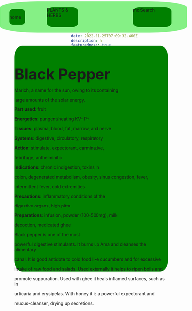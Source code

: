 ```yaml
---
templateKey: blog-post
title: g
date: 2022-01-25T07:09:32.460Z
description: h
featuredpost: true
featuredimage: /img/10091394.jpg
tags:
  - p
---
```

<!--StartFragment-->

<html>

<head>

<meta http-equiv="Content-Language" content="en-us">

<meta http-equiv="Content-Type" content="text/html; charset=windows-1252">

<title>New Page 1</title>

</head>

<style>

.head{

position: absolute;

width: 600px;

height: 100px;

z-index: 1;

left: 1px;

top: 5px; 

border-radius: 20%;

background-color:#85f085;

}

.home{

position: absolute;

width: 50px;

height: 50px;

z-index: 1;

left: 5%;

top: 25%; 

border-radius: 20%;

background-color:#008000;

align-content: center;

}



.test{

position: absolute;

width: 100px;

height: 63px;

z-index: 1;

left: 150px;

top: 19px; border-radius: 20%;

background-color:#008000;

}

.herb{

position: absolute;

width: 100px;

height: 63px;

z-index: 1;

left: 150px;

top: 19px; border-radius: 20%;

background-color:#008000;

}



.more {

position: absolute;

width: 100px;

height: 63px;

z-index: 1;

left: 427px;

top: 19px; border-radius: 20%;

background-color:#008000;

}

.search{

position: absolute;

width: 100px;

height: 63px;

z-index: 1;

left: 450px;

top: 19px; border-radius: 20%;

background-color:#008000;

}



.topic{

position: absolute;

width: 493px;

height: 726px;

z-index: 2;

left: 47px;

top: 147px;

background-image: url('linear-gradient(to%20right%20top,%20#3520c7, #7055d5, #9c87e2, #c6b9ec, #eeecf4');

border-radius:5%; right:100px;

background-color:#008000

}



.subscribe {

position: absolute;

width: 100px;

height: 63px;

z-index: 1;

left: 427px;

top: 19px; border-radius: 20%;

background-color:#008000;

}

.old{

position: absolute;

width: 100px;

height: 63px;

z-index: 1;

left: 450px;

top: 19px; border-radius: 20%;

background-color:#008000;

}



</style>

<body>

<div class="head">

<div class="home">home</div>

<div class="test">test</div>

<div class="herb">PLANTS & HERBS</div>

<div class="more">more</div>

<div class="search">Search</div>

</div>

<div class="TOPIC">

<div id="SUBSCRIBE">

&nbsp;</div>

<header style="box-sizing: inherit; display: flex; margin-bottom: 1em; color: rgb(74, 74, 74); font-family: BlinkMacSystemFont, -apple-system, &quot;Segoe UI&quot;, Roboto, Oxygen, Ubuntu, Cantarell, &quot;Fira Sans&quot;, &quot;Droid Sans&quot;, &quot;Helvetica Neue&quot;, Helvetica, Arial, sans-serif; font-size: 16px; font-style: normal; font-variant-ligatures: normal; font-variant-caps: normal; font-weight: 400; letter-spacing: normal; orphans: 2; text-align: center; text-indent: 0px; text-transform: none; white-space: normal; widows: 2; word-spacing: 0px; -webkit-text-stroke-width: 0px; text-decoration-thickness: initial; text-decoration-style: initial; text-decoration-color: initial;">

</header>

<p class="MsoNormal"><b><font size="7">Black Pepper </font></b></p>

<p class="MsoNormal">Marich, a name for the sun, owing to its containing

large amounts of the solar energy.</p>

<p class="MsoNormal"><b>Part</b> <b>used</b>: fruit</p>

<p class="MsoNormal"><b>Energetics</b>: pungent/heating KV- P+</p>

<p class="MsoNormal"><b>Tissues</b>: plasma, blood, fat, marrow, and nerve</p>

<p class="MsoNormal"><b>Systems</b>: digestive, circulatory, respiratory</p>

<p class="MsoNormal"><b>Action</b>: stimulate, expectorant, carminative,

febrifuge, anthelminitic</p>

<p class="MsoNormal"><b>Indications</b>: chronic indigestion, toxins in

colon, degenerated metabolism, obesity, sinus congestion, fever,

intermittent fever, cold extremities</p>

<p class="MsoNormal"><b>Precautions</b>: inflammatory conditions of the

digestive organs, high pitta</p>

<p class="MsoNormal"><b>Preparations</b>: infusion, powder (100-500mg), milk

decoction, medicated ghee</p>

<p class="MsoNormal" align="justify">Black pepper is one of the most

powerful digestive stimulants. It burns up Ama and cleanses the alimentary

canal. It is good antidote to cold food like cucumbers and for excessive

intake of raw food and salads. Used externally it helps to ripen boils and

promote suppuration. Used with ghee it heals inflamed surfaces, such as in

urticaria and erysipelas. With honey it is a powerful expectorant and

mucus-cleanser, drying up secretions. &nbsp;</p>

<p>&nbsp;&nbsp;</div>

</body>

</html>

<!--EndFragment-->